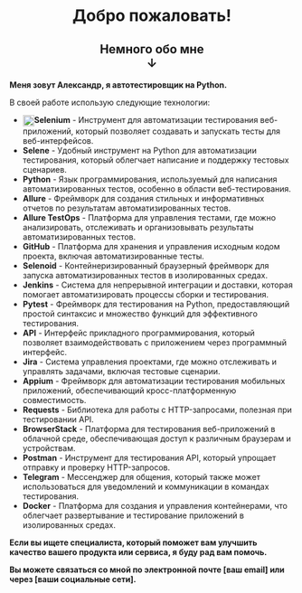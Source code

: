 <h1 align="center">Добро пожаловать!</h1>
<h2 align="center">Немного обо мне <br>↓</h2>

**Меня зовут Александр, я автотестировщик на Python.**

В своей работе использую следующие технологии:

* <img src="./assets/hqdefault.jpg" align="center" height="20" width="20">**Selenium** - Инструмент для автоматизации тестирования веб-приложений, который позволяет создавать и запускать тесты для веб-интерфейсов.
* **Selene** - Удобный инструмент на Python для автоматизации тестирования, который облегчает написание и поддержку тестовых сценариев.
* **Python** - Язык программирования, используемый для написания автоматизированных тестов, особенно в области веб-тестирования.
* **Allure** - Фреймворк для создания стильных и информативных отчетов по результатам автоматизированных тестов.
* **Allure TestOps** - Платформа для управления тестами, где можно анализировать, отслеживать и организовывать результаты автоматизированных тестов.
* **GitHub** - Платформа для хранения и управления исходным кодом проекта, включая автоматизированные тесты.
* **Selenoid** - Контейнеризированный браузерный фреймворк для запуска автоматизированных тестов в изолированных средах.
* **Jenkins** - Система для непрерывной интеграции и доставки, которая помогает автоматизировать процессы сборки и тестирования.
* **Pytest** - Фреймворк для тестирования на Python, предоставляющий простой синтаксис и множество функций для эффективного тестирования.
* **API** - Интерфейс прикладного программирования, который позволяет взаимодействовать с приложением через программный интерфейс.
* **Jira** - Система управления проектами, где можно отслеживать и управлять задачами, включая тестовые сценарии.
* **Appium** - Фреймворк для автоматизации тестирования мобильных приложений, обеспечивающий кросс-платформенную совместимость.
* **Requests** - Библиотека для работы с HTTP-запросами, полезная при тестировании API.
* **BrowserStack** - Платформа для тестирования веб-приложений в облачной среде, обеспечивающая доступ к различным браузерам и устройствам.
* **Postman** - Инструмент для тестирования API, который упрощает отправку и проверку HTTP-запросов.
* **Telegram** - Мессенджер для общения, который также может использоваться для уведомлений и коммуникации в командах тестирования.
* **Docker** - Платформа для создания и управления контейнерами, что облегчает развертывание и тестирование приложений в изолированных средах.

**Если вы ищете специалиста, который поможет вам улучшить качество вашего продукта или сервиса, я буду рад вам помочь.**

**Вы можете связаться со мной по электронной почте [ваш email] или через [ваши социальные сети].**

<!--
**AlexD120/AlexD120** is a ✨ _special_ ✨ repository because its `README.md` (this file) appears on your GitHub profile.

Here are some ideas to get you started:

- 🔭 I’m currently working on ...
- 🌱 I’m currently learning ...
- 👯 I’m looking to collaborate on ...
- 🤔 I’m looking for help with ...
- 💬 Ask me about ...
- 📫 How to reach me: ...
- 😄 Pronouns: ...
- ⚡ Fun fact: ...
-->
